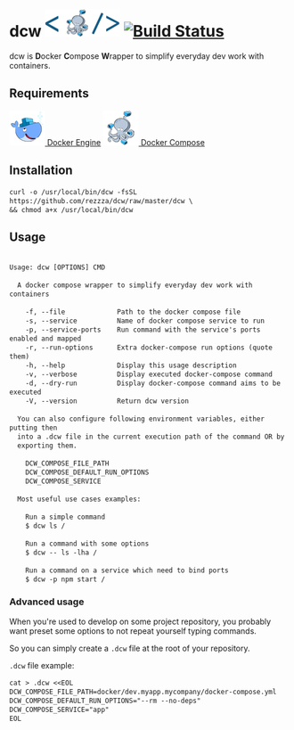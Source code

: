 # dcw ![dcw logo](dcw.png) [![Build Status](https://travis-ci.org/rezzza/dcw.svg?branch=master)](https://travis-ci.org/rezzza/dcw)


dcw is **D**ocker **C**ompose **W**rapper to simplify everyday dev work with containers.

## Requirements

[![dcw logo](engine.png) Docker Engine](https://www.docker.com/products/docker-engine)
[![dcw logo](compose.png) Docker Compose](https://www.docker.com/products/docker-compose)

## Installation

```shell
curl -o /usr/local/bin/dcw -fsSL https://github.com/rezzza/dcw/raw/master/dcw \
&& chmod a+x /usr/local/bin/dcw
```

## Usage

```

Usage: dcw [OPTIONS] CMD

  A docker compose wrapper to simplify everyday dev work with containers

    -f, --file             Path to the docker compose file
    -s, --service          Name of docker compose service to run
    -p, --service-ports    Run command with the service's ports enabled and mapped
    -r, --run-options      Extra docker-compose run options (quote them)
    -h, --help             Display this usage description
    -v, --verbose          Display executed docker-compose command
    -d, --dry-run          Display docker-compose command aims to be executed
    -V, --version          Return dcw version

  You can also configure following environment variables, either putting then
  into a .dcw file in the current execution path of the command OR by
  exporting them.

    DCW_COMPOSE_FILE_PATH
    DCW_COMPOSE_DEFAULT_RUN_OPTIONS
    DCW_COMPOSE_SERVICE

  Most useful use cases examples:

    Run a simple command
    $ dcw ls /

    Run a command with some options
    $ dcw -- ls -lha /

    Run a command on a service which need to bind ports
    $ dcw -p npm start /

```

### Advanced usage

When you're used to develop on some project repository, you probably want
preset some options to not repeat yourself typing commands.

So you can simply create a `.dcw` file at the root of your repository.

`.dcw` file example:
```shell
cat > .dcw <<EOL
DCW_COMPOSE_FILE_PATH=docker/dev.myapp.mycompany/docker-compose.yml
DCW_COMPOSE_DEFAULT_RUN_OPTIONS="--rm --no-deps"
DCW_COMPOSE_SERVICE="app"
EOL
```
